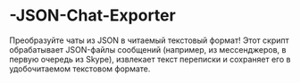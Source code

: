 # -JSON-Chat-Exporter
Преобразуйте чаты из JSON в читаемый текстовый формат! Этот скрипт обрабатывает JSON-файлы сообщений (например, из мессенджеров, в первую очередь из Skype), извлекает текст переписки и сохраняет его в удобочитаемом текстовом формате.
